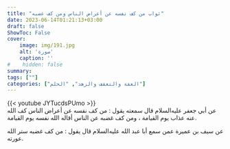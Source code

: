 ```yaml
---
title: "ثواب من كف نفسه عن أعراض الناس ومن كف غضبه"
date: 2023-06-14T01:21:13+03:00
draft: false
ShowToc: False
cover:
    image: img/191.jpg
    alt: 'صورة'
    caption: ''
#    hidden: false
summary: 
tags: [""]
categories: ["العفة والتعفف والزهد", "الحلم"]
---
```


{{< youtube JYTucdsPUmo >}} 
<br>
عن أبي جعفر عليه‌السلام
قال سمعته يقول : من كف نفسه عن أعراض الناس كف الله عنه عذاب
يوم القيامة ، ومن كف غضبه عن الناس أقاله الله نفسه يوم القيامة.

عن سيف بن عميرة عمن سمع
أبا عبد الله عليه‌السلام قال يقول : من كف غضبه ستر الله عورته.

